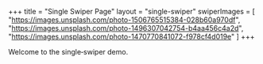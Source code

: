 +++
title = "Single Swiper Page"
layout = "single-swiper"
swiperImages = [
  "https://images.unsplash.com/photo-1506765515384-028b60a970df",
  "https://images.unsplash.com/photo-1496307042754-b4aa456c4a2d",
  "https://images.unsplash.com/photo-1470770841072-f978cf4d019e"
]
+++

Welcome to the single‐swiper demo.
